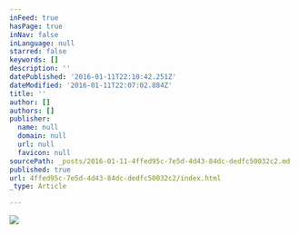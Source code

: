```yaml
---
inFeed: true
hasPage: true
inNav: false
inLanguage: null
starred: false
keywords: []
description: ''
datePublished: '2016-01-11T22:10:42.251Z'
dateModified: '2016-01-11T22:07:02.884Z'
title: ''
author: []
authors: []
publisher:
  name: null
  domain: null
  url: null
  favicon: null
sourcePath: _posts/2016-01-11-4ffed95c-7e5d-4d43-84dc-dedfc50032c2.md
published: true
url: 4ffed95c-7e5d-4d43-84dc-dedfc50032c2/index.html
_type: Article

---
```

![](https://the-grid-user-content.s3-us-west-2.amazonaws.com/c4c4f2b3-a43c-446a-a23e-18341aa7727b.jpg)